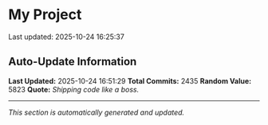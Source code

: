 # My Project


Last updated: 2025-10-24 16:25:37










































































































































































































































































































































































































































































































































































































































































































































































































































































































































































































































































































































































































































































































































































































































































































































































































































































































































































































































































































































































































































































































































































































































































































































































































































































































































































































































































































































































































































































































































## Auto-Update Information

**Last Updated:** 2025-10-24 16:51:29
**Total Commits:** 2435
**Random Value:** 5823
**Quote:** _Shipping code like a boss._

---
_This section is automatically generated and updated._